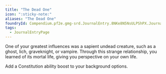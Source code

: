 ```yaml
---
title: "The Dead One"
icon: ":sticky-note:"
aliases: "The Dead One"
foundryId: Compendium.pf2e.gmg-srd.JournalEntry.8NKe8N5NsULPShPX.JournalEntryPage.FTgyuQpezYuSuOcv
tags:
  - JournalEntryPage
---
```

One of your greatest influences was a sapient undead creature, such as a ghost, lich, graveknight, or vampire. Through this strange relationship, you learned of its mortal life, giving you perspective on your own life.

Add a Constitution ability boost to your background options.